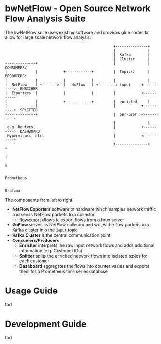 # bwNetFlow - Open Source Network Flow Analysis Suite

The bwNetFlow suite uses existing software and provides glue codes to allow for large scale network flow analysis.

```
                                                  +---------------+
                                                  |               |
                                                  |  Kafka        |
                                                  |  Cluster      |
+-------------+                                   |               |          CONSUMERS/
|             |            +------------+         |  Topics:      |           PRODUCERS:
|             |            |            |         |               |
|  NetFlow    | +------->  |   GoFlow   | +--------> input     +---------->  ENRICHER
|  Exporters  |            |            |         |            <----------+
|             |            +------------+         |  enriched     |
|             |                                   |            +---------->  SPLITTER
+-------------+                                   |  per-user  <----------+
                                                  |               |
 e.g. Routers,                                    |            +---------->  DASHBOARD
 Hypervisors, etc.                                |            <----------+
                                                  +---------------+             +
                                                                                |
                                                                                v

                                                                             Prometheus

                                                                              Grafana
```

The components from left to right:
 - **NetFlow Exporters** software or hardware which samples network traffic and sends NetFlow packets to a collector. 
   - [flowexport](https://github.com/cha87de/flowexport) allows to export flows from a linux server
 - **GoFlow** serves as NetFlow collector and writes the flow packets to a Kafka cluster into the `input` topic
 - **Kafka Cluster** is the central communication point
 - **Consumers/Producers** 
   - **Enricher** interprets the raw input network flows and adds additional information (e.g. Customer IDs)
   - **Splitter** splits the enriched network flows into isolated topics for each customer
   - **Dashboard** aggregates the flows into counter values and exports them for a Prometheus time series database

# Usage Guide

tbd


# Development Guide

tbd